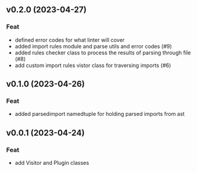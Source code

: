 ## v0.2.0 (2023-04-27)

### Feat

- defined error codes for what linter will cover
- added import rules module and parse utils and error codes (#9)
- added rules checker class to process the results of parsing through file (#8)
- add custom import rules vistor class for traversing imports (#6)

## v0.1.0 (2023-04-26)

### Feat

- added parsedimport namedtuple for holding parsed imports from ast

## v0.0.1 (2023-04-24)

### Feat

- add Visitor and Plugin classes
